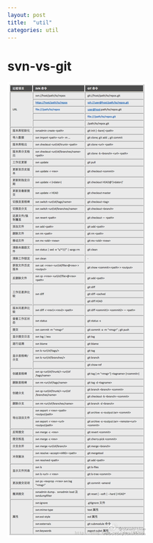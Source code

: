 ```yaml
---
layout: post
title:  "util"
categories: util
---
```


# svn-vs-git
![svn-vs-git](/img/svn-vs-git.png)
